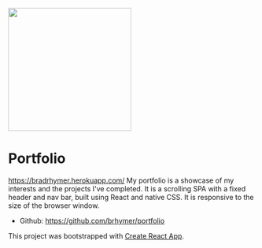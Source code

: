 [<img src="./src/portfolio" height=250>](https://bradrhymer.herokuapp.com/)

# Portfolio

https://bradrhymer.herokuapp.com/
My portfolio is a showcase of my interests and the projects I've completed.  It is a scrolling SPA with a fixed header and nav bar, built using React and native CSS. It is responsive to the size of the browser window. 

* Github: https://github.com/brhymer/portfolio


This project was bootstrapped with [Create React App](https://github.com/facebook/create-react-app).

